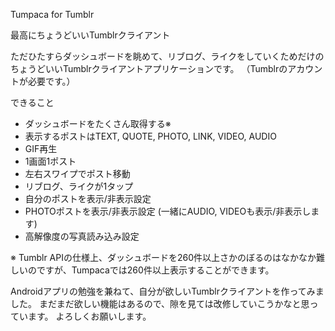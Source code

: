 Tumpaca for Tumblr

最高にちょうどいいTumblrクライアント

ただひたすらダッシュボードを眺めて、リブログ、ライクをしていくためだけのちょうどいいTumblrクライアントアプリケーションです。
（Tumblrのアカウントが必要です。）

できること
- ダッシュボードをたくさん取得する※
- 表示するポストはTEXT, QUOTE, PHOTO, LINK, VIDEO, AUDIO
- GIF再生
- 1画面1ポスト
- 左右スワイプでポスト移動
- リブログ、ライクが1タップ
- 自分のポストを表示/非表示設定
- PHOTOポストを表示/非表示設定 (一緒にAUDIO, VIDEOも表示/非表示します)
- 高解像度の写真読み込み設定

※ Tumblr APIの仕様上、ダッシュボードを260件以上さかのぼるのはなかなか難しいのですが、Tumpacaでは260件以上表示することができます。

Androidアプリの勉強を兼ねて、自分が欲しいTumblrクライアントを作ってみました。
まだまだ欲しい機能はあるので、隙を見ては改修していこうかなと思っています。
よろしくお願いします。
